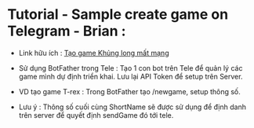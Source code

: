 # Tutorial - Sample create game on Telegram - Brian : 

- Link hữu ích : [Tạo game Khủng long mất mạng](https://www.freecodecamp.org/news/how-to-code-chromes-t-rex-as-a-telegram-game-using-node-js-cbcf42f76f4b/)

- Sử dụng BotFather trong Tele : Tạo 1 con bot trên Tele để quản lý các game mình dự định triển khai. Lưu lại API Token để setup trên Server. 
- VD tạo game T-rex : Trong BotFather tạo /newgame, setup thông số.
- Lưu ý : Thông số cuối cùng ShortName sẽ được sử dụng để định danh trên server để quyết định sendGame đó tới tele. 

